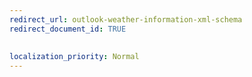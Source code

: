 ```yaml
---
redirect_url: outlook-weather-information-xml-schema
redirect_document_id: TRUE
 
 
localization_priority: Normal
---
```

